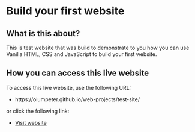 # Build your first website
## What is this about?
This is test website that was build to demonstrate to you how you can use Vanilla HTML, CSS and JavaScript to build your first website.
## How you can access this live website
<p>To access this live website, use the following URL:</p>
<ul>
  <li>https://olumpeter.github.io/web-projects/test-site/</li>
</ul>
<p>or click the following link:</p> 
<ul>
  <li><a href="https://olumpeter.github.io/web-projects/test-site/">Visit website</a></li>
</ul>
